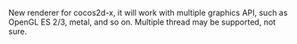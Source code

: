 New renderer for cocos2d-x, it will work with multiple graphics API, such as OpenGL ES 2/3, metal, and so on. Multiple thread may be supported, not sure.
